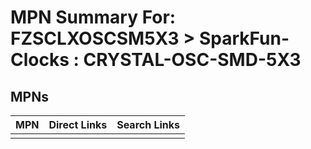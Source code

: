 



# MPN Summary For: FZSCLXOSCSM5X3 > SparkFun-Clocks : CRYSTAL-OSC-SMD-5X3

## MPNs
  

|MPN|Direct Links|Search Links|
| :--- | :--- | :--- |
||||

